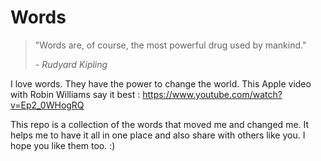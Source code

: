 # Words

> "Words are, of course, the most powerful drug used by mankind."
>
>  _- Rudyard Kipling_


I love words. They have the power to change the world. This Apple video with Robin Williams say it best : https://www.youtube.com/watch?v=Ep2_0WHogRQ

This repo is a collection of the words that moved me and changed me. It helps me to have it all in one place and also share with others like you. I hope you like them too. :)

